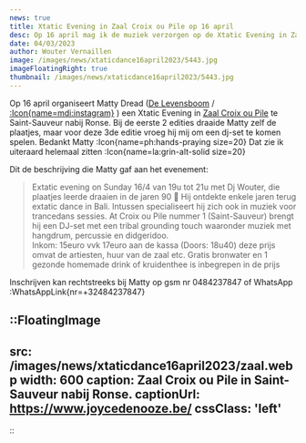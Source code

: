 ```yaml
--- 
news: true
title: Xtatic Evening in Zaal Croix ou Pile op 16 april
desc: Op 16 april mag ik de muziek verzorgen op de Xtatic Evening in Zaal "Croix ou pile" nabij Ronse. Kom jij ook mee dansen?
date: 04/03/2023
author: Wouter Vernaillen
image: /images/news/xtaticdance16april2023/5443.jpg
imageFloatingRight: true
thumbnail: /images/news/xtaticdance16april2023/5443.jpg
---
```


Op 16 april organiseert Matty Dread ([De Levensboom](https://www.levensboomtherapie.be/) / [:Icon{name=mdi:instagram}](https://www.instagram.com/lifetreetherapy/) ) een Xtatic Evening in [Zaal Croix ou Pile](https://www.joycedenooze.be/) te Saint-Sauveur nabij Ronse.
Bij de eerste 2 edities draaide Matty zelf de plaatjes, maar voor deze 3de editie vroeg hij mij om een dj-set te komen spelen. Bedankt Matty :Icon{name=ph:hands-praying size=20} Dat zie ik uiteraard helemaal zitten :Icon{name=la:grin-alt-solid size=20}

Dit de beschrijving die Matty gaf aan het evenement:

> Extatic evening on Sunday 16/4 van 19u tot 21u met Dj Wouter, die plaatjes leerde draaien in de jaren 90 📀 
> Hij ontdekte enkele jaren terug extatic dance in Bali. Intussen specialiseert hij zich ook in muziek voor trancedans sessies. 
> At Croix ou Pile nummer 1 (Saint-Sauveur) brengt hij een DJ-set met een tribal grounding touch waaronder muziek met hangdrum, percussie en didgeridoo.    
> Inkom: 15euro vvk 17euro aan de kassa (Doors: 18u40)
deze prijs omvat de artiesten, huur van de zaal etc. Gratis bronwater en 1 gezonde homemade drink of kruidenthee is inbegrepen in de prijs

Inschrijven kan rechtstreeks bij Matty op gsm nr 0484237847 of WhatsApp :WhatsAppLink{nr=+32484237847}

::FloatingImage
---
src: /images/news/xtaticdance16april2023/zaal.webp
width: 600
caption: Zaal Croix ou Pile in Saint-Sauveur nabij Ronse.
captionUrl: https://www.joycedenooze.be/
cssClass: 'left'
---
::
